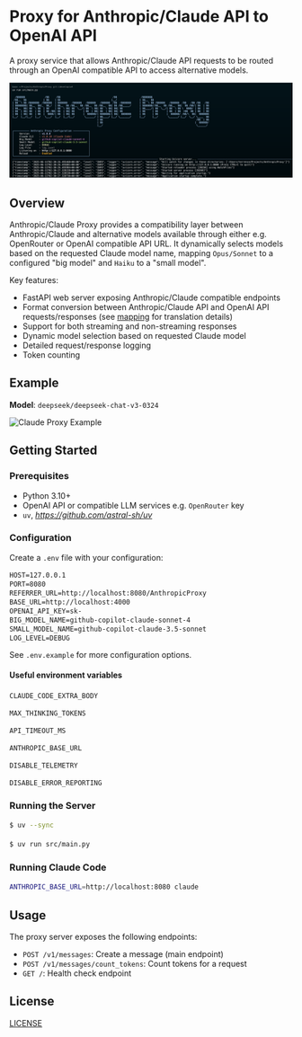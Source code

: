 # Proxy for Anthropic/Claude API to OpenAI API

A proxy service that allows Anthropic/Claude API requests to be routed through an OpenAI compatible API to access alternative models.

![Anthropic Proxy Logo](AnthropicProxy.png)

## Overview

Anthropic/Claude Proxy provides a compatibility layer between Anthropic/Claude and alternative models available through either e.g. OpenRouter or OpenAI compatible API URL. It dynamically selects models based on the requested Claude model name, mapping `Opus/Sonnet` to a configured "big model" and `Haiku` to a "small model".

Key features:

- FastAPI web server exposing Anthropic/Claude compatible endpoints
- Format conversion between Anthropic/Claude API and OpenAI API requests/responses
  (see [mapping](docs/mapping.md) for translation details)
- Support for both streaming and non-streaming responses
- Dynamic model selection based on requested Claude model
- Detailed request/response logging
- Token counting

## Example

**Model**: `deepseek/deepseek-chat-v3-0324`

![Claude Proxy Example](docs/example.png)

## Getting Started

### Prerequisites

- Python 3.10+
- OpenAI API or compatible LLM services e.g. `OpenRouter` key
- `uv`, _https://github.com/astral-sh/uv_

### Configuration

Create a `.env` file with your configuration:

```env
HOST=127.0.0.1
PORT=8080
REFERRER_URL=http://localhost:8080/AnthropicProxy
BASE_URL=http://localhost:4000
OPENAI_API_KEY=sk-
BIG_MODEL_NAME=github-copilot-claude-sonnet-4
SMALL_MODEL_NAME=github-copilot-claude-3.5-sonnet
LOG_LEVEL=DEBUG
```

See `.env.example` for more configuration options.

#### Useful environment variables

`CLAUDE_CODE_EXTRA_BODY`

`MAX_THINKING_TOKENS`

`API_TIMEOUT_MS`

`ANTHROPIC_BASE_URL`

`DISABLE_TELEMETRY`

`DISABLE_ERROR_REPORTING`

### Running the Server

```bash
$ uv --sync

$ uv run src/main.py
```

### Running Claude Code

```bash
ANTHROPIC_BASE_URL=http://localhost:8080 claude
```

## Usage

The proxy server exposes the following endpoints:

- `POST /v1/messages`: Create a message (main endpoint)
- `POST /v1/messages/count_tokens`: Count tokens for a request
- `GET /`: Health check endpoint

## License

[LICENSE](./LICENSE)
